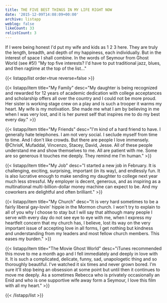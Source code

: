 ```yaml
---
title: THE FIVE BEST THINGS IN MY LIFE RIGHT NOW
date: '2015-12-09T14:08:09+00:00'
archive: listapp
weblog: false
likeCount: 33
relistCount: 3
---
```


If I were being honest I'd put my wife and kids as 1 2 3 here. They are truly the length, breadth, and depth of my happiness, each individually. But in the interest of space I shall combine. In the words of Seymour from Ghost World (see #5!) "My top five interests? I'd have to put traditional jazz, blues, and then ragtime at the top of the list…"

<!--more-->

{{< listapp/list order=true reverse=false >}}

   {{< listapp/item title="My Family"
      desc="My daughter is being recognized and rewarded for 12 years of academic dedication with college acceptances and scholarship offers all over the country and I could not be more proud. Her sister is working stage crew on a play and is such a trooper it warms my heart. My wife is my motivation. She made me what I am by believing in me when I was very lost, and it is her purest self that inspires me to do my best every day." >}}

   {{< listapp/item title="My Friends"
      desc="I'm kind of a hard friend to have. I generally hate telephones. I am not very social. I seclude myself from time to time. And I don't like crowds. But there are people I love immensely. @ChrisK, Mufaddal, Vincenzo, Stacey, David, Jesse. All of these people understand me and show themselves to me. All are patient with me. Some are so generous it touches me deeply. They remind me I'm human." >}}

   {{< listapp/item title="My Job"
      desc="I started a new job in February. It is challenging, exciting, surprising, important (in its way), and endlessly fun. It is also lucrative enough to make sending my daughter to college next year much less stressful. My employer is decent, generous, and as inspiring as a multinational multi-billion-dollar money machine can expect to be. And my coworkers are delightful and often brilliant." >}}

   {{< listapp/item title="My Church"
      desc="It is very hard sometimes to be a fairly liberal gay-lovin' hippie in the Mormon church. I won't try to explain to all of you why I choose to stay but I will say that although many people I serve with every day do not see eye to eye with me, when I express my heartfelt concern that my church has, I believe, lost its way on the very important issue of accepting love in all forms, I get nothing but kindness and understanding from my leaders and most fellow church members. This eases my burden." >}}

   {{< listapp/item title="The Movie Ghost World"
      desc="iTunes recommended this move to me a month ago and I fell immediately and deeply in love with it. It is such a complicated, delicate, funny, sad, unapologetic thing and so thoroughly beautiful. I've watched it six times and never grown bored. I'm sure it'll stop being an obsession at some point but until then it continues to move me deeply. As a sometimes Rebecca who is privately occasionally an Enid and who is one supportive wife away form a Seymour, I love this film with all my heart." >}}

{{< /listapp/list >}}
